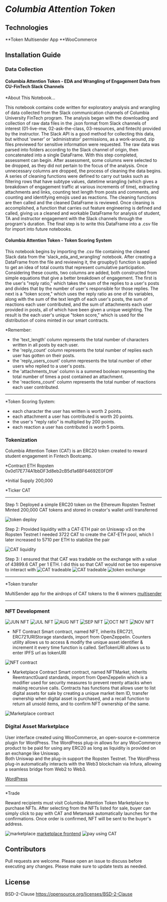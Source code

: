 # *Columbia Attention Token*

## Technologies

**Token Multisender App 
**WooCommerce 

## Installation Guide

### Data Collection

#### Columbia Attention Token - EDA and Wrangling of Engagement Data from CU-FinTech Slack Channels

*About This Notebook...

This notebook contains code written for exploratory analysis and wrangling of data collected from the Slack communication channels of Columbia University FinTech program. The analysis began with the downloading and collection of raw data files in the .json format from Slack channels of interest (01-live-mw, 02-ask-the-class, 03-resources, and fintech) provided by the instructor. The Slack API is a good method for collecting this data, but without 'owner' or 'administrator' permissions, as a work-around, zip files previewed for sensitive information were requested. The raw data was parsed into folders according to the Slack channel of origin, then concatenated into a single DataFrame. With this step completed, assessment can begin. After assessment, some columns were selected to be dropped, as they did not pertain to the focus of the analysis. Once unnecessary columns are dropped, the process of cleaning the data begins. A series of cleaning functions were defined to carry out tasks such as filtering rows that have subtype values, datetime wrangling (which gives a breakdown of engagement traffic at various increments of time), extracting attachments and links, counting text length from posts and comments, and counting and identifying emojis used as reactions. The cleaning functions are then called and the cleaned DataFrame is reviewed. Once cleaning is accomplished, a function that carries out feature engineering is defined and called, giving us a cleaned and workable DataFrame for analysis of student, TA and instructor engagement with the Slack channels through the program's duration. The final step is to write this DataFrame into a .csv file for import into future notebooks.

#### Columbia Attention Token - Token Scoring System

This notebook begins by importing the .csv file containing the cleaned Slack data from the 'slack_eda_and_wrangling' notebook. After creating a DataFrame from the file and reviewing it, the groupby() function is applied to get an idea of total counts that represent cumulative participation. Considering these counts, two columns are added, both constructed from simple equations that give a better breakdown of engagement. The first is the user's "reply ratio," which takes the sum of the replies to a user's posts and divides that by the number of user's responsible for those replies. The next is a "token score," which uses the reply ratio as one of its variables, along with the sum of the text length of each user's posts, the sum of reactions each user contributed, and the sum of attachments each user provided in posts, all of which have been given a unique weighting. The result is the each user's unique "token score," which is used for the distribution of coins minted in our smart contracts.

*Remember:
- the 'text_length' column represents the total number of characters written in all posts by each user.
- the 'reply_count' column represents the total number of replies each user has gotten on their posts.
- the 'reply_users_count' column represents the total number of other users who replied to a user's posts.
- the 'attachments_true' column is a summed boolean representing the total number of times a post contained an attachment.
- the 'reactions_count' column represents the total number of reactions each user contributed.

---

*Token Scoring System:
- each character the user has written is worth 2 points.
- each attachment a user has contributed is worth 20 points.
- the user's "reply ratio" is multiplied by 200 points.
- each reaction a user has contributed is worth 5 points.

### Tokenization

Columbia Attention Token (CAT) is an ERC20 token created to reward student engagement in Fintech Bootcamp. 

*Contract ETH Ropsten
0x0d17E774A1bbDF3d8eb2cB5d1a6BF64692E0FDfF

*Initial Supply
200,000

*Ticker
CAT

---
Step 1: Deployed a simple ERC20 token on the Ethereum Ropsten Testnet
Minted 200,000 CAT tokens and stored in creator's wallet until transferred

![token deploy](Visuals/CATtoken_deploy.png)

Step 2:  Provided liquidity with a CAT-ETH pair on Uniswap v3 on the Ropsten Testnet
I needed 3722 CAT to create the CAT-ETH pool, which I later increased to 5710 per ETH to stabilize the pair

![CAT liquidity](Visuals/CAT_liquidity.png)

Step 3:  I ensured that that CAT was tradable on the exchange with a value of 43899.6 CAT per 1 ETH.  I did this so that CAT would not be too expensive to interact with
![CAT tradeable](Visuals/CAT_Tradeable.png)
![CAT tradeable](Visuals/CAT_trade_verified.png)
![token exchange](Visuals/CAT_ETH_exchange.png)

---

*Token transfer

MultiSender app for the airdrops of CAT tokens to the 6 winners
[multisender](https://multisender.app/)


---
### NFT Development

![JUN NFT](Visuals/June.png)
![JUL NFT](Visuals/July.png)
![AUG NFT](Visuals/August.png)
![SEP NFT](Visuals/September.png)
![OCT NFT](Visuals/October.png)
![NOV NFT](Visuals/November.png)

* NFT Contract
Smart contract, named NFT, inherits ERC721, ERC721URIStorage standards, import from OpenZeppelin.
Counters utility allows us to access & modify the unique asset identifier & increment it every time function is called.
SetTokenURI allows us to enter IPFS url as tokenURI

![NFT contract](Visuals/NFT_Contract.png)

* Marketplace Contract
Smart contract, named NFTMarket, inherits ReentranctGuard standards, import from OpenZeppelin which is a modifier used for security measures to prevent reenty attacks when making recursive calls.
Contracts has functions that allows user to list digital assets for sale by creating a unique market item ID, transfer ownership when digital asset is purchased, and a recall function to return all unsold items, and to confirm NFT ownership of the same.

![Marketplace contract](Visuals/Mktplace_Contract.png)

### Digital Asset Marketplace

User interface created using WooCommerce, an open-source e-commerce plugin for WordPress.
The WordPress plug-in allows for any WooCommerce product to be paid for using any ERC20 as long as liquidity is provided on an exchange like Uniswap.  
Both Uniswap and the plug-in support the Ropsten Testnet. The WordPress plug-in automatically interacts with the Web3 blockchain via Infura, allowing a seamless bridge from Web2 to Web3.  

[WordPress](https://wordpress.org/plugins/ethereumico/)

---

*Trade

Reward recipients must visit Columbia Attention Token Marketplace to purchase NFTs. After selecting from the NFTs listed for sale, buyer can simply click to pay with CAT and Metamask automatically launches for the confirmations.
Once order is confirmed, NFT will be sent to the buyer's address.

![marketplace](Visuals/Mktplace_Frontend.png)
[marketplace frontend](https://yvm.mfc.mybluehost.me/) 
![pay using CAT](Visuals/Buy_NFT.png)


## Contributors

Pull requests are welcome. Please open an issue to discuss before executing any changes. Please make sure to update tests as needed.

## License

BSD-2-Clause https://opensource.org/licenses/BSD-2-Clause
